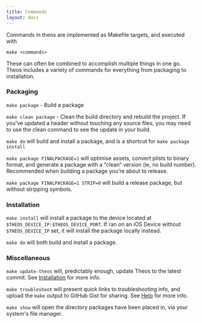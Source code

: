 ```yaml
---
title: Commands
layout: docs
---
```


Commands in theos are implemented as Makefile targets, and executed with

`make <commands>`

These can often be combined to accomplish multiple things in one go. Theos includes a variety of commands for everything from packaging to installation.

### Packaging

`make package` - Build a package

`make clean package` - Clean the build directory and rebuild the project. If you've updated a header without touching any source files, you may need to use the clean command to see the update in your build.

`make do` will build and install a package, and is a shortcut for `make package install`

`make package FINALPACKAGE=1` will optimise assets, convert plists to binary format, and generate a package with a “clean” version (ie, no build number). Recommended when building a package you’re about to release.

`make package FINALPACKAGE=1 STRIP=0` will build a release package, but without stripping symbols.


### Installation

`make install` will install a package to the device located at `$THEOS_DEVICE_IP:$THEOS_DEVICE_PORT`. If ran on an iOS Device without `$THEOS_DEVICE_IP` set, it will install the package locally instead.

`make do` will both build and install a package.

### Miscellaneous

`make update-theos` will, predictably enough, update Theos to the latest commit. See [Installation](/docs/Installation.html) for more info. 

`make troubleshoot` will present quick links to troubleshooting info, and upload the `make` output to GitHub Gist for sharing. See [Help](/docs/Installation.html) for more info.

`make show` will open the directory packages have been placed in, via your system's file manager.
